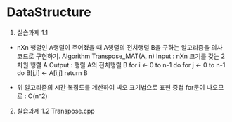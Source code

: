 # DataStructure

1. 실습과제 1.1
- nXn 행렬인 A행렬이 주어졌을 때 A행렬의 전치행렬 B을 구하는 알고리즘을 의사코드로 구현하기.
Algorithm Transpose_MAT(A, n)
Input  : nXn 크기를 갖는 2차원 행렬 A
Output : 행렬 A의 전치행렬 B
for i <- 0 to n-1 do
  for j <- 0 to n-1 do
    B[j,i] <- A[i,j]
return B

- 위 알고리즘의 시간 복잡도를 계산하여 빅오 표기법으로 표현
중첩 for문이 나오므로 : O(n^2)

2. 실습과제 1.2
Transpose.cpp
